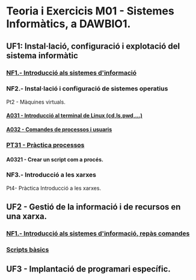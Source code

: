 # Teoria i Exercicis M01 - Sistemes Informàtics, a DAWBIO1. 

## UF1: Instal·lació, configuració i explotació del sistema informàtic

### [NF1.- Introducció als sistemes d'informació](./m01-uf1/uf1-nf1-sessio11-components-si.md)

### NF2.- Instal·lació i configuració de sistemes operatius

Pt2 - Màquines virtuals.

#### [A031 - Introducció al terminal de Linux (cd,ls,pwd,...)](./m01-uf1/uf1-nf2-exercicisTerminalLinux.md)

#### [A032 - Comandes de processos i usuaris](./m01-uf1/uf1-nf2-pt3-introprocessos.md)

### [PT31 - Pràctica processos](https://github.com/miquelamorosaldev/m01-sistemes-dawbio-2122/tree/main/m01-uf1/practica3)


#### A0321 - Crear un script com a procés.


### NF3.- Introducció a les xarxes

Pt4- Pràctica Introducció a les xarxes.

## UF2 - Gestió de la informació i de recursos en una xarxa.

### [NF1.- Introducció als sistemes d'informació, repàs comandes](./m01-uf2/uf2-nf1-scripting.md)

### [Scripts bàsics](https://github.com/miquelamorosaldev/m01-sistemes-dawbio-2122/tree/main/m01-uf2/scripts)

## UF3 - Implantació de programari específic.
